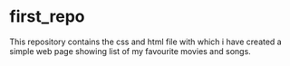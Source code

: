 # first_repo
This repository contains the css and html file with which i have created a simple web page showing list of my favourite movies and songs.
